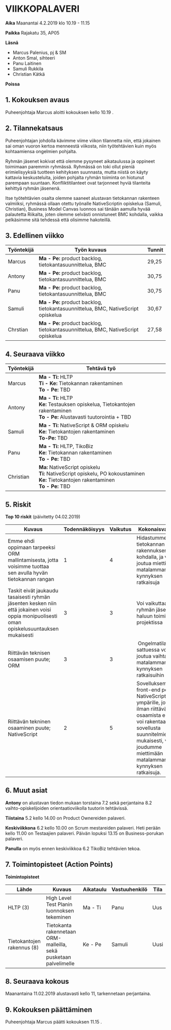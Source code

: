# VIIKKOPALAVERI <VIIKKONUMERO>

**Aika**	Maanantai 4.2.2019 klo 10.19 - 11.15

**Paikka**	Rajakatu 35, AP05

**Läsnä**	
 - Marcus Palenius, pj & SM
 - Anton Smal, sihteeri
 - Panu Laitinen
 - Samuli Rukkila
 - Christian Kätkä

**Poissa**	


## 1. Kokouksen avaus	
Puheenjohtaja Marcus aloitti kokouksen kello 10.19 .

## 2. Tilannekatsaus
Puheenjohtajan johdolla kävimme viime viikon tilannetta niin, että jokainen sai oman vuoron kertoa menneestä viikosta, niin työtehtävien kuin myös kohtaamiensa ongelmien pohjalta.

Ryhmän jäsenet kokivat että olemme pysyneet aikataulussa ja oppineet toimimaan paremmin ryhmässä. Ryhmässä on toki ollut pieniä erimielisyyksiä tuotteen kehityksen suunnasta, mutta niistä on käyty kattavia keskusteluita, joiden pohjalta ryhmän toiminta on hiotunut parempaan suuntaan. Konfliktitilanteet ovat tarjonneet hyviä tilanteita kehittyä ryhmän jäsenenä.

Itse työtehtävien osalta olemme saaneet alustavan tietokannan rakenteen valmiiksi, ryhmässä ollaan otettu työnalle NativeScriptin opiskelua (Samuli, Christian), Business Model Canvas luonnos sai tänään aamulla hyvää palautetta Riikalta, joten olemme selvästi onnistuneet BMC kohdalla, vaikka pelkäsimme sitä tehdessä että olisimme hakoteillä.

## 3. Edellinen viikko	

Työntekijä | Työn kuvaus | Tunnit
-----|-----|-----
Marcus | **Ma - Pe:** product backlog, tietokantasuunnittelua, BMC | 29,25
Antony | **Ma - Pe:** product backlog, tietokantasuunnittelua, BMC  | 30,75
Panu | **Ma - Pe:** product backlog, tietokantasuunnittelua, BMC | 30,75
Samuli | **Ma - Pe:** product backlog, tietokantasuunnittelua, BMC, NativeScript opiskelua | 30,67
Chrstian | **Ma - Pe:** product backlog, tietokantasuunnittelua, BMC, NativeScript opiskelua | 27,58



## 4. Seuraava viikko	

Työntekijä | Tehtävä työ
-----|-----
Marcus | **Ma - Ti:** HLTP <br> **Ti - Ke:** Tietokannan rakentaminen <br> **To - Pe:** TBD
Antony | **Ma - Ti:** HLTP <br> **Ke:** Testauksen opiskelua, Tietokantojen rakentaminen <br> **To - Pe:** Alustavasti tuutorointia + TBD
Samuli | **Ma - Ti:** NativeScript & ORM opiskelu  <br> **Ke:** Tietokantojen rakentaminen <br> **To-Pe:** TBD
Panu | **Ma - Ti:** HLTP, TikoBiz <br> **Ke:** Tietokannan rakentaminen <br> **To - Pe:** TBD
Christian | **Ma:** NativeScript opiskelu <br> **Ti:** NativeScript opiskelu, PO kokoustaminen <br> **Ke:** Tietokantojen rakentaminen <br> **To - Pe:** TBD


## 5. Riskit	

**Top 10 riskit** (päivitetty 04.02.2019)

Kuvaus | Todennäköisyys | Vaikutus | Kokonaisvaikutus
----|----|----|----
Emme ehdi oppimaan tarpeeksi ORM mallintamisesta, jotta voisimme tuottaa sen avulla hyvän tietokannan rangan | 1 | 4 | Hidastumme tietokannan rakennuksen kohdalla, ja voimme joutua miettimään matalamman kynnyksen ratkaisuja
Taskit eivät jaukaudu tasaisesti ryhmän jäsenten kesken niin että jokainen voisi oppia monipuolisesti oman opiskelusuuntauksen mukaisesti | 3 | 3 | Voi vaikuttaa ryhmän jäsenten haluun toimia projektissa
Riittävän teknisen osaamisen puute; ORM | 3 | 3 | Ongelmatilanteiden sattuessa voimme joutua vaihtamaan matalamman kynnyksen ratkaisuihin
Riittävän tekninen osaaminen puute; NativeScript | 2 | 5 | Sovelluksemme front-end perustuu NativeScriptin ympärille, joten ilman riittävää osaamista emme voi rakentaa sovellusta suunnitelmien mukaisesti, vaan joudumme miettimään matalamman kynnyksen ratkaisuja.

## 6. Muut asiat
**Antony** on alustavan tiedon mukaan torstaina 7.2 sekä perjantaina 8.2 vaihto-opiskelijoiden orientaatioviikolla tuutorin tehtävissä. 

**Tiistaina** 5.2 kello 14.00 on Product Ownereiden palaveri.

**Keskiviikkona** 6.2 kello 10.00 on Scrum mestareiden palaveri. Heti perään kello 11.00 on Testaajien palaveri. Päivän lopuksi 13.15 on Business-porukan palaveri.

**Panulla** on myös ennen keskiviikkoa 6.2 TikoBiz tehtävien tekoa.

## 7. Toimintopisteet (Action Points)

**Toimintopisteet**

Lähde | Kuvaus | Aikataulu | Vastuuhenkilö | Tila
---|---|---|---|---
HLTP (3) | High Level Test Planin luonnoksen tekeminen	| Ma - Ti | Panu | Uus
Tietokantojen rakennus (8) | Tietokanta rakennetaan ORM-malleilla, sekä pusketaan palvelimelle | Ke - Pe | Samuli | Uusi
						
## 8. Seuraava kokous
Maanantaina 11.02.2019 alustavasti kello 11, tarkennetaan perjantaina.

## 9. Kokouksen päättäminen
Puheenjohtaja Marcus päätti kokouksen 11.15 .
